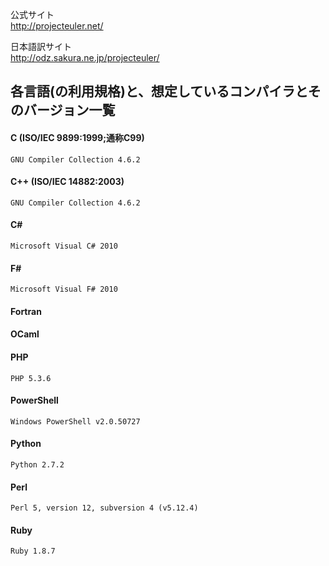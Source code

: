 公式サイト  
<http://projecteuler.net/>

日本語訳サイト  
<http://odz.sakura.ne.jp/projecteuler/>

各言語(の利用規格)と、想定しているコンパイラとそのバージョン一覧
-----
#### C (ISO/IEC 9899:1999;通称C99) ####
`GNU Compiler Collection 4.6.2`

#### C++ (ISO/IEC 14882:2003) ####
`GNU Compiler Collection 4.6.2`

#### C# ####
`Microsoft Visual C# 2010`

#### F# ####
`Microsoft Visual F# 2010`

#### Fortran ####

#### OCaml ####

#### PHP ####
`PHP 5.3.6`

#### PowerShell ####
`Windows PowerShell v2.0.50727`

#### Python ####
`Python 2.7.2`

#### Perl ####
`Perl 5, version 12, subversion 4 (v5.12.4)`

#### Ruby ####
`Ruby 1.8.7`
